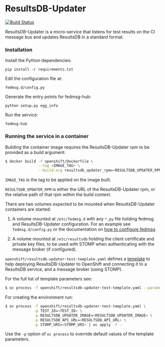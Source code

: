 # ResultsDB-Updater

[![Build Status](https://travis-ci.org/release-engineering/resultsdb-updater.svg?branch=master)](https://travis-ci.org/release-engineering/resultsdb-updater)

ResultsDB-Updater is a micro-service that listens for test results on the CI
message bus and updates ResultsDB in a standard format.

### Installation

Install the Python dependencies:

```
pip install -r requirements.txt
```

Edit the configuration file at:

```
fedmsg.d/config.py
```

Generate the entry points for fedmsg-hub:

```
python setup.py egg_info
```

Run the service:

```
fedmsg-hub
```

### Running the service in a container

Building the container image requires the ResultsDB-Updater rpm to be provided
as a build argument:

```bash
$ docker build -f openshift/Dockerfile \
               --tag <IMAGE_TAG> \
               --build-arg resultsdb_updater_rpm=<RESULTSDB_UPDATER_RPM> ./
```

`IMAGE_TAG` is the tag to be applied on the image built.

`RESULTSDB_UPDATER_RPM` is either the URL of the ResultsDB-Updater rpm, or the
relative path of that rpm *within* the build context.

There are two volumes expected to be mounted when ResultsDB-Updater containers
are started:

1. A volume mounted at `/etc/fedmsg.d` with any `*.py` file holding fedmsg and
   ResultsDB-Updater configuration. For an example see `fedmsg.d/config.py` or
   the documentation on [how to configure
   fedmsg](http://www.fedmsg.com/en/latest/configuration/#).

2. A volume mounted at `/etc/resultsdb` holding the client certificate and
   private key files, to be used with STOMP when authenticating with the
   message broker (if configured).

`openshift/resultsdb-updater-test-template.yaml` defines a
[template](https://docs.openshift.org/latest/dev_guide/templates.html) to help
deploying ResultsDB-Updater to OpenShift and connecting it to a ResultsDB
service, and a message broker (using STOMP).

For the full list of template parameters see:

```bash
$ oc process -f openshift/resultsdb-updater-test-template.yaml --parameters
```

For creating the environment run:

```bash
$ oc process -f openshift/resultsdb-updater-test-template.yaml \
             -p TEST_ID=<TEST_ID> \
             -p RESULTSDB_UPDATER_IMAGE=<RESULTSDB_UPDATER_IMAGE> \
             -p RESULTSDB_API_URL=<RESULTSDB_API_URL> \
             -p STOMP_URI=<STOMP_URI> | oc apply -f -
```

Use the `-p` option of `oc process` to override default values of the template
parameters.
